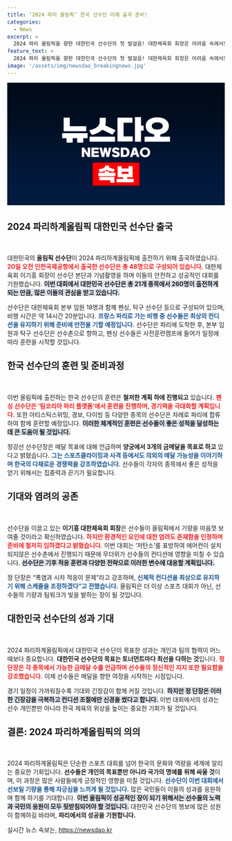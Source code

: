 ```yaml
---
title: ‘2024 파리 올림픽’ 한국 선수단 이제 출국 준비!
categories:
  - News
excerpt: >
  2024 파리 올림픽을 향한 대한민국 선수단의 첫 발걸음! 대한체육회 회장은 어려움 속에서도 국민의 응원을 기대하며 선수들의 기량 발휘를 확신했습니다. 다양한 메달 목표와 함께, 폭염과 시차 적응도 변수로 떠오르고 있습니다. 클릭하여 더 알아보세요!
feature_text: >
  2024 파리 올림픽을 향한 대한민국 선수단의 첫 발걸음! 대한체육회 회장은 어려움 속에서도 국민의 응원을 기대하며 선수들의 기량 발휘를 확신했습니다. 다양한 메달 목표와 함께, 폭염과 시차 적응도 변수로 떠오르고 있습니다. 클릭하여 더 알아보세요!
image: '/assets/img/newsdao_breakingnews.jpg'
---
```


<p><img src="/assets/img/newsdao_breakingnews.jpg" alt="flaretime 속보" /></p>

<h2 data-ke-size="size26">2024 파리하계올림픽 대한민국 선수단 출국</h2>

<p data-ke-size="size16">&nbsp;</p>

<p>대한민국의 <b>올림픽 선수단</b>이 2024 파리하계올림픽에 출전하기 위해 출국하였습니다. <b><span style="color: #ee2323;">20일 오전 인천국제공항에서 출국한 선수단은 총 48명으로 구성되어 있습니다.</span></b> 대한체육회 이기흥 회장이 선수단 본단과 기념촬영을 하며 이들의 안전하고 성공적인 대회를 기원했습니다. <b><span style="background-color: #21538527;">이번 대회에서 대한민국 선수단은 총 21개 종목에서 260명이 출전하게 되는 만큼, 많은 이들의 관심을 받고 있습니다.</span></b></p>

<p>선수단은 대한체육회 본부 임원 18명과 함께 펜싱, 탁구 선수단 등으로 구성되어 있으며, 비행 시간은 약 14시간 20분입니다. <b><span style="color: #1a5490;">프랑스 파리로 가는 비행 중 선수들은 최상의 컨디션을 유지하기 위해 준비에 만전을 기할 예정입니다.</span></b> 선수단은 파리에 도착한 후, 본부 임원과 탁구 선수단은 선수촌으로 향하고, 펜싱 선수들은 사전훈련캠프에 들어가 일정에 따라 훈련을 시작할 것입니다.</p>

<h2 data-ke-size="size26">한국 선수단의 훈련 및 준비과정</h2>

<p data-ke-size="size16">&nbsp;</p>

<p>이번 올림픽에 출전하는 한국 선수단의 훈련은 <b>철저한 계획 하에 진행되고</b> 있습니다. <b><span style="color: #ee2323;">펜싱 선수단은 ‘팀코리아 파리 플랫폼’에서 훈련을 진행하며, 경기력을 극대화할 계획입니다.</span></b> 또한 아티스틱스위밍, 경보, 다이빙 등 다양한 종목의 선수단은 차례로 파리에 합류하여 함께 훈련할 예정입니다. <b><span style="background-color: #21538527;">이러한 체계적인 훈련은 선수들이 좋은 성적을 달성하는 데 큰 도움이 될 것입니다.</span></b></p>

<p>정강선 선수단장은 메달 목표에 대해 언급하며 <b>양궁에서 3개의 금메달을 목표로 하고</b> 있다고 밝혔습니다. <b><span style="color: #1a5490;">그는 스포츠클라이밍과 사격 등에서도 의외의 메달 가능성을 이야기하며 한국의 다채로운 경쟁력을 강조하였습니다.</span></b> 선수들이 각자의 종목에서 좋은 성적을 얻기 위해서는 집중력과 끈기가 필요합니다.</p>

<h2 data-ke-size="size26">기대와 염려의 공존</h2>

<p data-ke-size="size16">&nbsp;</p>

<p>선수단을 이끌고 있는 <b>이기흥 대한체육회 회장</b>은 선수들이 올림픽에서 기량을 마음껏 보여줄 것이라고 확신하였습니다. <b><span style="color: #ee2323;">하지만 환경적인 요인에 대한 염려도 존재함을 인정하며 준비에 철저히 임하겠다고 밝혔습니다.</span></b> 이번 대회는 ‘저탄소’를 표방하여 에어컨이 설치되지않은 선수촌에서 진행되기 때문에 무더위가 선수들의 컨디션에 영향을 미칠 수 있습니다. <b><span style="background-color: #21538527;">선수단은 기후 적응 훈련과 다양한 전략으로 이러한 변수에 대응할 계획입니다.</span></b></p>

<p>정 단장은 “폭염과 시차 적응이 문제”라고 강조하며, <b><span style="color: #1a5490;">신체적 컨디션을 최상으로 유지하기 위해 스케줄을 조정하겠다”고 전했습니다.</span></b> 올림픽은 더 이상 스포츠 대회가 아닌, 선수들의 기량과 팀워크가 빛을 발하는 장이 될 것입니다.</p>

<h2 data-ke-size="size26">대한민국 선수단의 성과 기대</h2>

<p data-ke-size="size16">&nbsp;</p>

<p>2024 파리하계올림픽에서 대한민국 선수단이 목표한 성과는 개인과 팀의 협력이 어느 때보다 중요합니다. <b>대한민국 선수단의 목표는 토너먼트마다 최선을 다하는 것</b>입니다. <b><span style="color: #ee2323;">정단장은 각 종목에서 가능한 금메달 수를 언급하며 선수들의 정신적인 지지 또한 필요함을 강조했습니다.</span></b> 이제 선수들은 메달을 향한 여정을 시작하는 시점입니다. </p>

<p>경기 일정이 가까워질수록 기대와 긴장감이 함께 커질 것입니다. <b><span style="background-color: #21538527;">하지만 정 단장은 이러한 긴장감을 극복하고 컨디션 조절에만 신경을 썼다고 합니다.</span></b> 이번 대회에서의 성과는 선수 개인뿐만 아니라 한국 체육의 위상을 높이는 중요한 기회가 될 것입니다.</p>

<h2 data-ke-size="size26">결론: 2024 파리하계올림픽의 의의</h2>

<p data-ke-size="size16">&nbsp;</p>

<p>2024 파리하계올림픽은 단순한 스포츠 대회를 넘어 한국의 문화와 역량을 세계에 알리는 중요한 기회입니다. <b>선수들은 개인의 목표뿐만 아니라 국가의 명예를 위해 싸울 것</b>이며, 이 과정은 많은 사람들에게 긍정적인 영향을 미칠 것입니다. <b><span style="color: #1a5490;">선수단이 이번 대회에서 선보일 기량을 통해 자긍심을 느끼게 될 것입니다.</span></b> 많은 국민들이 이들의 성과를 응원하며 함께 하기를 기대합니다. <b><span style="background-color: #21538527;">이번 올림픽이 성공적인 장이 되기 위해서는 선수들의 노력과 국민의 응원이 모두 뒷받침되어야 할 것입니다.</span></b> 대한민국 선수단의 행보에 많은 성원이 함께하길 바라며, <b>파리에서의 성공을 기원합니다.</b></p>
실시간 뉴스 속보는, <a href="https://newsdao.kr" rel="dofollow">https://newsdao.kr</a>


